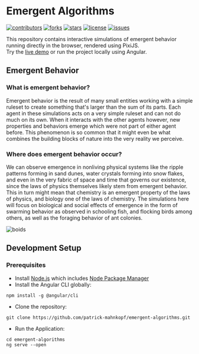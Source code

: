 # Emergent Algorithms

[![contributors](https://img.shields.io/github/contributors/patrick-mahnkopf/emergent-algorithms)](https://github.com/patrick-mahnkopf/emergent-algorithms/graphs/contributors)
[![forks](https://img.shields.io/github/forks/patrick-mahnkopf/emergent-algorithms)](https://github.com/patrick-mahnkopf/emergent-algorithms/network/members)
[![stars](https://img.shields.io/github/stars/patrick-mahnkopf/emergent-algorithms)](https://github.com/patrick-mahnkopf/emergent-algorithms/stargazers)
[![license](https://img.shields.io/github/license/patrick-mahnkopf/emergent-algorithms)](./LICENSE)
[![issues](https://img.shields.io/github/issues/patrick-mahnkopf/emergent-algorithms)](https://github.com/patrick-mahnkopf/emergent-algorithms/issues)

This repository contains interactive simulations of emergent behavior running directly in the browser, rendered using PixiJS.  
Try the [live demo](https://patrick-mahnkopf.github.io/emergent-algorithms/) or run the project locally using Angular.

## Emergent Behavior

### What is emergent behavior?

Emergent behavior is the result of many small entities working with a simple ruleset to create something that's larger than the sum of its parts.
Each agent in these simulations acts on a very simple ruleset and can not do much on its own.
When it interacts with the other agents however, new properties and behaviors emerge which were not part of either agent before.
This phenomenon is so common that it might even be what combines the building blocks of nature into the very reality we perceive.

### Where does emergent behavior occur?

We can observe emergence in nonliving physical systems like the ripple patterns forming in sand dunes, water crystals forming into snow flakes, and even in the very fabric of space and time that governs our existence, since the laws of physics themselves likely stem from emergent behavior.
This in turn might mean that chemistry is an emergent property of the laws of physics, and biology one of the laws of chemistry.
The simulations here will focus on biological and social effects of emergence in the form of swarming behavior as observed in schooling fish, and flocking birds among others, as well as the foraging behavior of ant colonies.

![boids](https://user-images.githubusercontent.com/69430023/147598153-c43067e8-c33a-46c4-ad69-c952e0e37f17.gif)

## Development Setup

### Prerequisites

- Install [Node.js](https://nodejs.org/) which includes [Node Package Manager](https://www.npmjs.com/get-npm)
- Install the Angular CLI globally:

```
npm install -g @angular/cli
```

- Clone the repository:

```
git clone https://github.com/patrick-mahnkopf/emergent-algorithms.git
```

- Run the Application:

```
cd emergent-algorithms
ng serve --open
```

